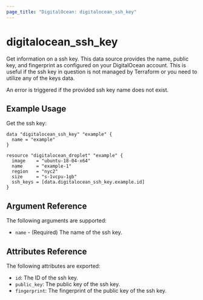 ```yaml
---
page_title: "DigitalOcean: digitalocean_ssh_key"
---
```


# digitalocean_ssh_key

Get information on a ssh key. This data source provides the name, public key,
and fingerprint as configured on your DigitalOcean account. This is useful if
the ssh key in question is not managed by Terraform or you need to utilize any
of the keys data.

An error is triggered if the provided ssh key name does not exist.

## Example Usage

Get the ssh key:

```hcl
data "digitalocean_ssh_key" "example" {
  name = "example"
}

resource "digitalocean_droplet" "example" {
  image    = "ubuntu-18-04-x64"
  name     = "example-1"
  region   = "nyc2"
  size     = "s-1vcpu-1gb"
  ssh_keys = [data.digitalocean_ssh_key.example.id]
}
```

## Argument Reference

The following arguments are supported:

* `name` - (Required) The name of the ssh key.

## Attributes Reference

The following attributes are exported:

* `id`: The ID of the ssh key.
* `public_key`: The public key of the ssh key.
* `fingerprint`: The fingerprint of the public key of the ssh key.
